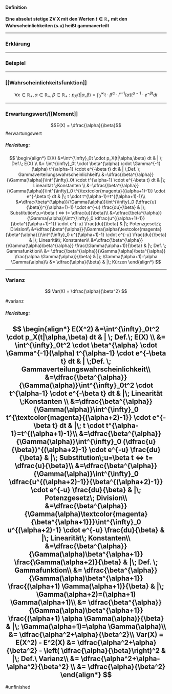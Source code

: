 #### Definition
**Eine absolut stetige ZV X mit den Werten $t\in \mathbb R_+$ mit  den Wahrscheinlichkeiten (s.u) heißt gammaverteilt**

---------

### Erklärung


------------

### Beispiel


----------------------- 

### [[Wahrscheinlichkeitsfunktion]]

$$
\forall x\in \mathbb R_+, \alpha\in \mathbb R_+, \beta \in \mathbb R_+:p_X(t|\alpha,\beta) =\int^{\infty}_0t \cdot \beta^{\alpha} \cdot \Gamma^{-1}(\alpha) t^{\alpha-1} \cdot e^{-\beta t} dt
$$

----------------
### Erwartungswert/[[Moment]]

$$E(X) = \dfrac{\alpha}{\beta}$$ #erwartungswert

##### Herleitung:
$$
 \begin{align*}
    E(X) &=\int^{\infty}_0t \cdot p_X(t|\alpha,\beta) dt & | \; Def.\; E(X) \\
    &= \int^{\infty}_0t \cdot \beta^{\alpha} \cdot \Gamma^{-1}(\alpha) t^{\alpha-1} \cdot e^{-\beta t} dt & | \;Def. \; Gammaverteilungswahrscheinlichkeit\\
    &=\dfrac{\beta^{\alpha}}{\Gamma(\alpha)}\int^{\infty}_0t \cdot t^{\alpha-1} \cdot e^{-\beta t} dt & |\; Linearität \;Konstanten \\
    &=\dfrac{\beta^{\alpha}}{\Gamma(\alpha)}\int^{\infty}_0 t^{\textcolor{magenta}{(\alpha+1)-1}} \cdot e^{-\beta t} dt & |\; t \cdot t^{\alpha-1}=t^{(\alpha+1)-1}\\
    &=\dfrac{\beta^{\alpha}}{\Gamma(\alpha)}\int^{\infty}_0 (\dfrac{u}{\beta})^{(\alpha+1)-1} \cdot e^{-u} \frac{du}{\beta} & |\; Substitution\;u=\beta t <=> t= \dfrac{u}{\beta}\\
    &=\dfrac{\beta^{\alpha}}{\Gamma(\alpha)}\int^{\infty}_0 \dfrac{u^{(\alpha+1)-1}}{\beta^{(\alpha+1)-1}} \cdot e^{-u} \frac{du}{\beta} & |\; Potenzgesetz\; Division\\
    &=\dfrac{\beta^{\alpha}}{\Gamma(\alpha)\textcolor{magenta}{\beta^{\alpha}}}\int^{\infty}_0 u^{(\alpha+1)-1} \cdot e^{-u} \frac{du}{\beta} & |\; Linearität\; Konstanten\\
    &=\dfrac{\beta^{\alpha}}{\Gamma(\alpha)\beta^{\alpha}} \frac{\Gamma(\alpha+1)}{\beta} & |\; Def. \; Gammafunktion\\
    &= \dfrac{\beta^{\alpha}}{\Gamma(\alpha)\beta^{\alpha}} \frac{\alpha \Gamma(\alpha)}{\beta} & |\; \Gamma(\alpha+1)=\alpha \Gamma(\alpha)\\
    &= \dfrac{\alpha}{\beta} & |\; Kürzen
\end{align*}
$$

-------------
### Varianz
$$
Var(X) = \dfrac{\alpha}{\beta^2}
$$

#varianz
##### Herleitung:
$$
 \begin{align*}
    E(X^2) &=\int^{\infty}_0t^2 \cdot p_X(t|\alpha,\beta) dt & | \; Def.\; E(X) \\
    &= \int^{\infty}_0t^2 \cdot \beta^{\alpha} \cdot \Gamma^{-1}(\alpha) t^{\alpha-1} \cdot e^{-\beta t} dt & | \;Def. \; Gammaverteilungswahrscheinlichkeit\\
    &=\dfrac{\beta^{\alpha}}{\Gamma(\alpha)}\int^{\infty}_0t^2 \cdot t^{\alpha-1} \cdot e^{-\beta t} dt & |\; Linearität \;Konstanten \\
    &=\dfrac{\beta^{\alpha}}{\Gamma(\alpha)}\int^{\infty}_0 t^{\textcolor{magenta}{(\alpha+2)-1}} \cdot e^{-\beta t} dt & |\; t \cdot t^{\alpha-1}=t^{(\alpha+1)-1}\\
    &=\dfrac{\beta^{\alpha}}{\Gamma(\alpha)}\int^{\infty}_0 (\dfrac{u}{\beta})^{(\alpha+2)-1} \cdot e^{-u} \frac{du}{\beta} & |\; Substitution\;u=\beta t <=> t= \dfrac{u}{\beta}\\
    &=\dfrac{\beta^{\alpha}}{\Gamma(\alpha)}\int^{\infty}_0 \dfrac{u^{(\alpha+2)-1}}{\beta^{(\alpha+2)-1}} \cdot e^{-u} \frac{du}{\beta} & |\; Potenzgesetz\; Division\\
    &=\dfrac{\beta^{\alpha}}{\Gamma(\alpha)\textcolor{magenta}{\beta^{\alpha+1}}}\int^{\infty}_0 u^{(\alpha+2)-1} \cdot e^{-u} \frac{du}{\beta} & |\; Linearität\; Konstanten\\
    &=\dfrac{\beta^{\alpha}}{\Gamma(\alpha)\beta^{\alpha+1}} \frac{\Gamma(\alpha+2)}{\beta} & |\; Def. \; Gammafunktion\\
    &= \dfrac{\beta^{\alpha}}{\Gamma(\alpha)\beta^{\alpha+1}} \frac{(\alpha+1) \Gamma(\alpha+1)}{\beta} & |\; \Gamma(\alpha+2)=(\alpha+1) \Gamma(\alpha+1)\\
    &= \dfrac{\beta^{\alpha}}{\Gamma(\alpha)\beta^{\alpha+1}} \frac{(\alpha+1) \alpha \Gamma(\alpha)}{\beta} & |\; \Gamma(\alpha+1)=\alpha \Gamma(\alpha)\\
    &= \dfrac{\alpha^2+\alpha}{\beta^2}\\
    Var(X) = E(X^2) - E^2(X) &= \dfrac{\alpha^2+\alpha}{\beta^2} - \left( \dfrac{\alpha}{\beta}\right)^2 & |\; Def.\ Varianz\\
    &= \dfrac{\alpha^2+\alpha-\alpha^2}{\beta^2} \\
    &=  \dfrac{\alpha}{\beta^2}
\end{align*}
$$ 
---------------

#unfinished 